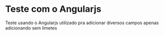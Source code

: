 # Teste com o Angularjs

Teste usando o Angularjs utilizado pra adicionar diversos campos 
apenas adicionando sem limetes